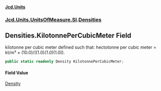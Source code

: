 #### [Jcd.Units](index 'index')
### [Jcd.Units.UnitsOfMeasure.SI](Jcd.Units.UnitsOfMeasure.SI 'Jcd.Units.UnitsOfMeasure.SI').[Densities](Densities 'Jcd.Units.UnitsOfMeasure.SI.Densities')

## Densities.KilotonnePerCubicMeter Field

kilotonne per cubic meter defined such that: hectotonne per cubic meter = kt/m³ × (10.0)/((1.0)*(1.0)*(1.0)).

```csharp
public static readonly Density KilotonnePerCubicMeter;
```

#### Field Value
[Density](Density 'Jcd.Units.UnitTypes.Density')